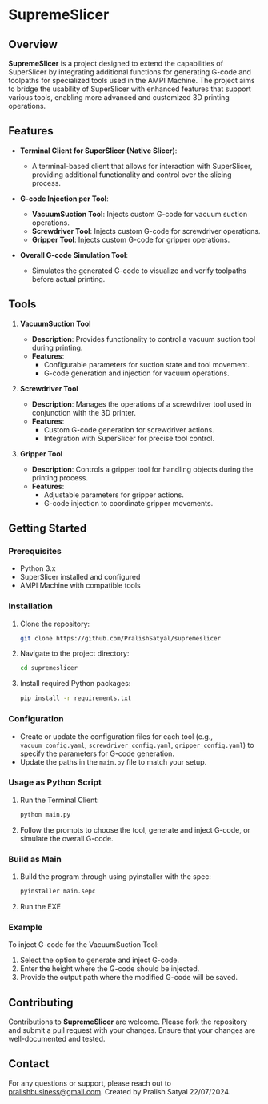# SupremeSlicer

## Overview

**SupremeSlicer** is a project designed to extend the capabilities of SuperSlicer by integrating additional functions for generating G-code and toolpaths for specialized tools used in the AMPI Machine. The project aims to bridge the usability of SuperSlicer with enhanced features that support various tools, enabling more advanced and customized 3D printing operations.

## Features

- **Terminal Client for SuperSlicer (Native Slicer)**:
  - A terminal-based client that allows for interaction with SuperSlicer, providing additional functionality and control over the slicing process.

- **G-code Injection per Tool**:
  - **VacuumSuction Tool**: Injects custom G-code for vacuum suction operations.
  - **Screwdriver Tool**: Injects custom G-code for screwdriver operations.
  - **Gripper Tool**: Injects custom G-code for gripper operations.

- **Overall G-code Simulation Tool**:
  - Simulates the generated G-code to visualize and verify toolpaths before actual printing.

## Tools

1. **VacuumSuction Tool**
   - **Description**: Provides functionality to control a vacuum suction tool during printing.
   - **Features**:
     - Configurable parameters for suction state and tool movement.
     - G-code generation and injection for vacuum operations.

2. **Screwdriver Tool**
   - **Description**: Manages the operations of a screwdriver tool used in conjunction with the 3D printer.
   - **Features**:
     - Custom G-code generation for screwdriver actions.
     - Integration with SuperSlicer for precise tool control.

3. **Gripper Tool**
   - **Description**: Controls a gripper tool for handling objects during the printing process.
   - **Features**:
     - Adjustable parameters for gripper actions.
     - G-code injection to coordinate gripper movements.

## Getting Started

### Prerequisites

- Python 3.x
- SuperSlicer installed and configured
- AMPI Machine with compatible tools

### Installation

1. Clone the repository:
    ```bash
    git clone https://github.com/PralishSatyal/supremeslicer
    ```

2. Navigate to the project directory:
    ```bash
    cd supremeslicer
    ```

3. Install required Python packages:
    ```bash
    pip install -r requirements.txt
    ```

### Configuration

- Create or update the configuration files for each tool (e.g., `vacuum_config.yaml`, `screwdriver_config.yaml`, `gripper_config.yaml`) to specify the parameters for G-code generation.
- Update the paths in the `main.py` file to match your setup.

### Usage as Python Script

1. Run the Terminal Client:
    ```bash
    python main.py
    ```

2. Follow the prompts to choose the tool, generate and inject G-code, or simulate the overall G-code.

### Build as Main

1. Build the program through using pyinstaller with the spec:
    ```bash
    pyinstaller main.sepc
    ```

2. Run the EXE

### Example

To inject G-code for the VacuumSuction Tool:

1. Select the option to generate and inject G-code.
2. Enter the height where the G-code should be injected.
3. Provide the output path where the modified G-code will be saved.

## Contributing

Contributions to **SupremeSlicer** are welcome. Please fork the repository and submit a pull request with your changes. Ensure that your changes are well-documented and tested.

## Contact

For any questions or support, please reach out to [pralishbusiness@gmail.com](mailto:pralishbusiness@gmail.com). Created by Pralish Satyal 22/07/2024. 
